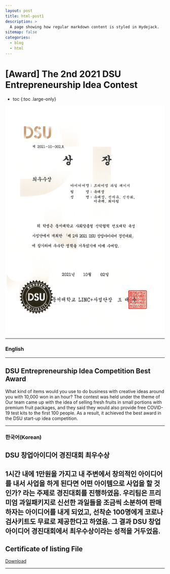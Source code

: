 ```yaml
---
layout: post
title: html-post1
description: >
  A page showing how regular markdown content is styled in Hydejack.
sitemap: false
categories:
  - blog
  - html
---
```


# [Award] The 2nd 2021 DSU Entrepreneurship Idea Contest

* toc
{:toc .large-only}

![screenshot](/assets/img/blog/example-content-fruit.png)

---
### English
---
## DSU Entrepreneurship Idea Competition Best Award
 What kind of items would you use to do business with creative ideas around you with 10,000 won in an hour? The contest was held under the theme of Our team came up with the idea of selling fresh fruits in small portions with premium fruit packages, and they said they would also provide free COVID-19 test kits to the first 100 people. As a result, it achieved the best award in the DSU start-up idea competition.

---

### 한국어(Korean)
## DSU 창업아이디어 경진대회 최우수상
  1시간 내에 1만원을 가지고 내 주변에서 창의적인 아이디어를 내서 사업을 하게 된다면 어떤 아이템으로 사업을 할 것인가? 라는 주제로 경진대회를 진행하였음.
  우리팀은 프리미엄 과일패키지로 신선한 과일들을 조금씩 소분하여 판매하자는 아이디어를 내게 되었고, 선착순 100명에게 코로나 검사키트도 무료로 제공한다고 하였음. 그 결과 DSU 창업아이디어 경진대회에서 최우수상이라는 성적을 거두었음.
---

## Certificate of listing File
[Download](https://bit.ly/3GUuDRz)

---
